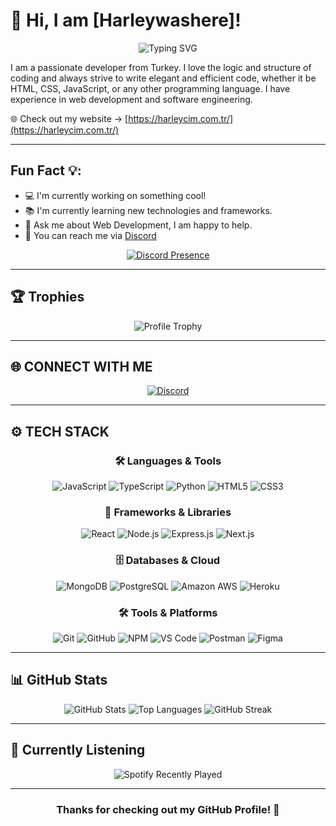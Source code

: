 # 👋 Hi, I am [Harleywashere]!

<div align="center">
  <img src="https://readme-typing-svg.herokuapp.com?font=Fira+Code&pause=1000&color=00FF00&center=true&vCenter=true&width=435&lines=Welcome+to+my+GitHub+Profile!;I'm+a+passionate+developer;Always+learning+new+things" alt="Typing SVG" />
</div>

I am a passionate developer from Turkey. I love the logic and structure of coding and always strive to write elegant and efficient code, whether it be HTML, CSS, JavaScript, or any other programming language. I have experience in web development and software engineering.

🌐 Check out my website -> [https://harleycim.com.tr/](https://harleycim.com.tr/)

---

## Fun Fact 💡:
- 💻 I'm currently working on something cool!
- 📚 I'm currently learning new technologies and frameworks.
- 💬 Ask me about Web Development, I am happy to help.
- 🔗 You can reach me via [Discord](https://discord.com/users/1077984465797783572)

<div align="center">
  <a href="https://discord.com/users/1077984465797783572">
    <img src="https://lanyard.cnrad.dev/api/1077984465797783572" alt="Discord Presence" />
  </a>
</div>

---

## 🏆 Trophies

<div align="center">
  <img src="https://github-profile-trophy.vercel.app/?username=Harleycim&theme=darkhub&no-frame=true&no-bg=false&margin-w=4" alt="Profile Trophy" />
</div>

---

## 🌐 CONNECT WITH ME

<div align="center">
  <a href="https://discord.com/users/1077984465797783572">
    <img src="https://img.shields.io/badge/DISCORD-7289DA?style=for-the-badge&logo=discord&logoColor=white" alt="Discord" />
  </a>
</div>

---

## ⚙️ TECH STACK

<div align="center">
  <h3>🛠️ Languages & Tools</h3>
  
  ![JavaScript](https://img.shields.io/badge/JavaScript-F7DF1E?style=for-the-badge&logo=javascript&logoColor=black)
  ![TypeScript](https://img.shields.io/badge/TypeScript-007ACC?style=for-the-badge&logo=typescript&logoColor=white)
  ![Python](https://img.shields.io/badge/Python-3776AB?style=for-the-badge&logo=python&logoColor=white)
  ![HTML5](https://img.shields.io/badge/HTML5-E34F26?style=for-the-badge&logo=html5&logoColor=white)
  ![CSS3](https://img.shields.io/badge/CSS3-1572B6?style=for-the-badge&logo=css3&logoColor=white)
  
  <h3>🚀 Frameworks & Libraries</h3>
  
  ![React](https://img.shields.io/badge/React-20232A?style=for-the-badge&logo=react&logoColor=61DAFB)
  ![Node.js](https://img.shields.io/badge/Node.js-43853D?style=for-the-badge&logo=node.js&logoColor=white)
  ![Express.js](https://img.shields.io/badge/Express.js-404D59?style=for-the-badge&logo=express&logoColor=white)
  ![Next.js](https://img.shields.io/badge/Next.js-000000?style=for-the-badge&logo=next.js&logoColor=white)
  
  <h3>🗄️ Databases & Cloud</h3>
  
  ![MongoDB](https://img.shields.io/badge/MongoDB-4EA94B?style=for-the-badge&logo=mongodb&logoColor=white)
  ![PostgreSQL](https://img.shields.io/badge/PostgreSQL-316192?style=for-the-badge&logo=postgresql&logoColor=white)
  ![Amazon AWS](https://img.shields.io/badge/Amazon_AWS-FF9900?style=for-the-badge&logo=amazonaws&logoColor=white)
  ![Heroku](https://img.shields.io/badge/Heroku-430098?style=for-the-badge&logo=heroku&logoColor=white)
  
  <h3>🛠️ Tools & Platforms</h3>
  
  ![Git](https://img.shields.io/badge/Git-F05032?style=for-the-badge&logo=git&logoColor=white)
  ![GitHub](https://img.shields.io/badge/GitHub-100000?style=for-the-badge&logo=github&logoColor=white)
  ![NPM](https://img.shields.io/badge/NPM-CB3837?style=for-the-badge&logo=npm&logoColor=white)
  ![VS Code](https://img.shields.io/badge/VS_Code-007ACC?style=for-the-badge&logo=visual-studio-code&logoColor=white)
  ![Postman](https://img.shields.io/badge/Postman-FF6C37?style=for-the-badge&logo=postman&logoColor=white)
  ![Figma](https://img.shields.io/badge/Figma-F24E1E?style=for-the-badge&logo=figma&logoColor=white)
</div>

---

## 📊 GitHub Stats

<div align="center">
  <img src="https://github-readme-stats.vercel.app/api?username=Harleycim&show_icons=true&theme=dark&hide_border=true" alt="GitHub Stats" />
  
  <img src="https://github-readme-stats.vercel.app/api/top-langs/?username=Harleycim&layout=compact&theme=dark&hide_border=true" alt="Top Languages" />
  
  <img src="https://github-readme-streak-stats.herokuapp.com/?user=Harleycim&theme=dark&hide_border=true" alt="GitHub Streak" />
</div>

---

## 🎵 Currently Listening

<div align="center">
  <img src="https://spotify-recently-played-readme.vercel.app/api?'Harleye&count=1" alt="Spotify Recently Played" />
</div>

---

<div align="center">
  <h3>Thanks for checking out my GitHub Profile! 🙏</h3>
  

